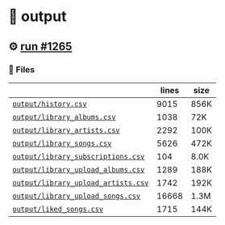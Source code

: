 # 📝  output 

## ⚙️ [run #1265](https://github.com/jwenerd/ytm-dl/actions/runs/9161124970)

### 📁 Files

|                                                                         |lines|size|
|-------------------------------------------------------------------------|-----|----|
|[`output/history.csv` ](output/history.csv)                              |9015 |856K|
|[`output/library_albums.csv` ](output/library_albums.csv)                |1038 |72K |
|[`output/library_artists.csv` ](output/library_artists.csv)              |2292 |100K|
|[`output/library_songs.csv` ](output/library_songs.csv)                  |5626 |472K|
|[`output/library_subscriptions.csv` ](output/library_subscriptions.csv)  |104  |8.0K|
|[`output/library_upload_albums.csv` ](output/library_upload_albums.csv)  |1289 |188K|
|[`output/library_upload_artists.csv` ](output/library_upload_artists.csv)|1742 |192K|
|[`output/library_upload_songs.csv` ](output/library_upload_songs.csv)    |16668|1.3M|
|[`output/liked_songs.csv` ](output/liked_songs.csv)                      |1715 |144K|